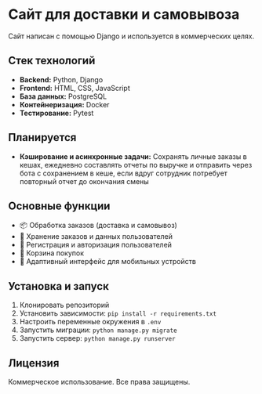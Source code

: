 <h1>Сайт для доставки и самовывоза</h1>

<p>Сайт написан с помощью Django и используется в коммерческих целях.</p>

<h2>Стек технологий</h2>
<ul>
    <li><strong>Backend:</strong> Python, Django</li>
    <li><strong>Frontend:</strong> HTML, CSS, JavaScript</li>
    <li><strong>База данных:</strong> PostgreSQL</li>
    <li><strong>Контейнеризация:</strong> Docker</li>
    <li><strong>Тестирование:</strong> Pytest</li>
</ul>

<h2>Планируется</h2>
<ul>
    <li><strong>Кэширование и асинхронные задачи:</strong> Сохранять личные заказы в кешах, ежедневно составлять отчеты по выручке и отправить через бота с сохранением в кеше, если вдруг сотрудник потребует повторный отчет до окончания смены</li>
</ul>

<h2>Основные функции</h2>
<ul>
    <li>📦 Обработка заказов (доставка и самовывоз)</li>
    <li>💾 Хранение заказов и данных пользователей</li>
    <li>🔐 Регистрация и авторизация пользователей</li>
    <li>🛒 Корзина покупок</li>
    <li>📱 Адаптивный интерфейс для мобильных устройств</li>
</ul>

<h2>Установка и запуск</h2>
<ol>
    <li>Клонировать репозиторий</li>
    <li>Установить зависимости: <code>pip install -r requirements.txt</code></li>
    <li>Настроить переменные окружения в <code>.env</code></li>
    <li>Запустить миграции: <code>python manage.py migrate</code></li>
    <li>Запустить сервер: <code>python manage.py runserver</code></li>
</ol>

<h2>Лицензия</h2>
<p>Коммерческое использование. Все права защищены.</p>
